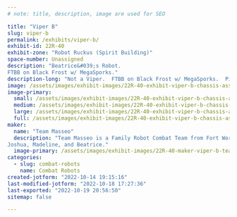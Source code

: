 ```yaml
---
# note: title, description, image are used for SEO

title: "Viper B"
slug: viper-b
permalink: /exhibits/viper-b/
exhibit-id: 22R-40
exhibit-zone: "Robot Ruckus (Spirit Building)"
space-number: Unassigned
description: "Beatrice&#039;s Robot.
FTBB on Black Frost w/ MegaSporks."
description-long: "Not a Viper.  FTBB on Black Frost w/ MegaSporks.  Piloted by Beatrice.  Stock photo of robot."
image: /assets/images/exhibit-images/22R-40-exhibit-viper-b-chassis-assembled-frost-designs-sq-jpg-500-large.png
image-primary: 
  small: /assets/images/exhibit-images/22R-40-exhibit-viper-b-chassis-assembled-frost-designs-sq-jpg-500-small.png
  medium: /assets/images/exhibit-images/22R-40-exhibit-viper-b-chassis-assembled-frost-designs-sq-jpg-500-medium.png
  large: /assets/images/exhibit-images/22R-40-exhibit-viper-b-chassis-assembled-frost-designs-sq-jpg-500-large.png
  full: /assets/images/exhibit-images/22R-40-exhibit-viper-b-chassis-assembled-frost-designs-sq-jpg-500-full.png
maker: 
  name: "Team Masseo"
  description: "Team Masseo is a Family Robot Combat Team from Fort Worth, TX.
Joshua, Madeline, and Beatrice."
  image-primary: /assets/images/exhibit-images/22R-40-maker-viper-b-team-masseo-2-medium.png
categories: 
  - slug: combat-robots
    name: Combat Robots
created-jotform: "2022-10-14 19:15:16"
last-modified-jotform: "2022-10-18 17:27:36"
last-exported: "2022-10-19 20:56:50"
sitemap: false

---
```

